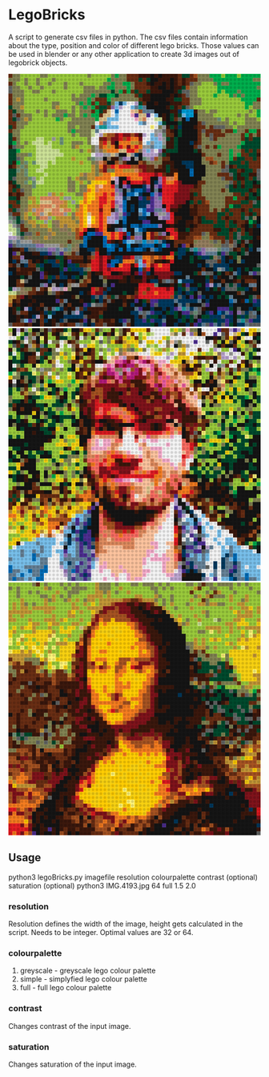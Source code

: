 # LegoBricks
A script to generate csv files in python. The csv files contain information about the type, position and color of different lego bricks. Those values can be used in blender or any other application to create 3d images out of legobrick objects.

![Preview_01](Previews/preview_01.PNG)
![Preview_02](Previews/preview_02.PNG)
![Preview_03](Previews/preview_03.PNG)

## Usage
python3 legoBricks.py imagefile resolution colourpalette contrast (optional) saturation (optional)
python3 IMG.4193.jpg 64 full 1.5 2.0
### resolution
Resolution defines the width of the image, height gets calculated in the script.
Needs to be integer. Optimal values are 32 or 64.
### colourpalette
1. greyscale - greyscale lego colour palette
2. simple - simplyfied lego colour palette
3. full - full lego colour palette
### contrast
Changes contrast of the input image.
### saturation
Changes saturation of the input image.

